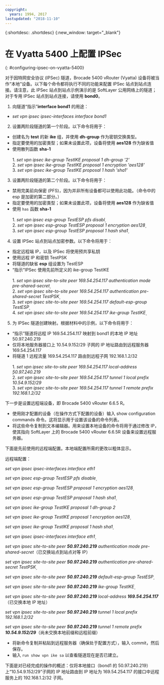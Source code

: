 ```yaml
---
copyright:
  years: 1994, 2017
lastupdated: "2018-11-10"
---
```


{:shortdesc: .shortdesc}
{:new_window: target="_blank"}

# 在 Vyatta 5400 上配置 IPSec
{: #configuring-ipsec-on-vyatta-5400}

对于因特网安全协议 (IPSec) 隧道，Brocade 5400 vRouter (Vyatta) 设备将被当作“本地”设备。以下每个命令都将执行不同的功能来配置 IPSec 站点到站点连接。请注意，此 IPSec 站点到站点示例演示的是 SoftLayer 公用网络上的隧道；对于专用 IPSec 站点到站点连接，请使用 **bond0**。

1. 向隧道“指示”**interface bond1** 的用途：

  * *set vpn ipsec ipsec-interfaces interface bond1*

2. 设置两阶段隧道的第一个阶段。以下命令将用于：

  * 创建名为 **test** 的新 **ike** 组，并使用 **dh-group** 作为密钥交换类型。
  * 指定要使用的加密类型；如果未设置此项，设备将使用 **aes128** 作为缺省值
  * 使用散列函数 **sha-1**<br/><br/>
1\. *set vpn ipsec ike-group TestIKE proposal 1 dh-group '2'*<br/>
2\. *set vpn ipsec ike-group TestIKE proposal 1 encryption 'aes128'*<br/>
3\. *set vpn ipsec ike-group TestIKE proposal 1 hash 'sha1'*<br/>

3. 设置两阶段隧道的第二个阶段。以下命令将用于：

  * 禁用完美前向保密 (PFS)，因为并非所有设备都可以使用此功能。（命令中的 esp 是加密的第二部分。）
  * 指定要使用的加密类型；如果未设置此项，设备将使用 **aes128** 作为缺省值
  * 使用 `has` 函数 **sha-1**<br/><br/>
1\. *set vpn ipsec esp-group TestESP pfs disabl۪*<br/>
2\. *set vpn ipsec esp-group TestESP proposal 1 encryption aes128۪*<br/>
3\. *set vpn ipsec esp-group TestESP proposal 1 hash sha1۪*<br/>

4. 设置 IPSec 站点到站点加密参数。以下命令将用于：

  * 指定远程端 IP，以及 IPSec 将使用预共享私钥
  * 使用远程 IP 和密钥 TestPSK
  * 将隧道的缺省 **esp** 组设置为 TestESP
  * “指示”IPSec 使用先前所定义的 ike-group TestIKE<br/><br/>
1\. *set vpn ipsec site-to-site peer 169.54.254.117 authentication mode pre-shared-secret۪*<br/>
2\. *set vpn ipsec site-to-site peer 169.54.254.117 authentication pre-shared-secret TestPSK۪*<br/>
3\. *set vpn ipsec site-to-site peer 169.54.254.117 default-esp-group TestESP۪*<br/>
4\. *set vpn ipsec site-to-site peer 169.54.254.117 ike-group TestIKE۪*<br/>

5. 为 IPSec 隧道创建映射。根据材料中的示例，以下命令将用于：

  * “指示”隧道将远程 IP 169.54.254.117 映射到 bond1 的本地 IP 地址 50.97.240.219
  * 仅将本地服务器接口上 10.54.9.152/29 子网的 IP 地址路由到远程服务器 169.54.254.117
  * 将隧道 1 远程流量 169.54.254.117 路由到远程子网 192.168.1.2/32<br/><br/>
1\. *set vpn ipsec site-to-site peer 169.54.254.117 local-address ۪50.97.240.219*<br/>
2\. *set vpn ipsec site-to-site peer 169.54.254.117 tunnel 1 local prefix 10.54.9.152/29*<br/>
3\. *set vpn ipsec site-to-site peer 169.54.254.117 tunnel 1 remote prefix 192.168.1.2/32*<br/>

下一步是设置远程端设备，即 Brocade 5400 vRouter 6.6.5 R。

  * 使用刚才配置的设备（在操作方式下配置的设备）输入 show configuration commands 命令。这将显示用于设置该设备的命令列表。
  * 将这些命令复制到文本编辑器。用来设置本地设备的命令将用于通过修改 IP，使其指向 SoftLayer 上的 Brocade 5400 vRouter 6.6.5R 设备来设置远程服务器。

下面是先前使用的远程端配置。本地端配置所需的更改以粗体显示。

远程端配置：

*set vpn ipsec ipsec-interfaces interface eth1*

*set vpn ipsec esp-group TestESP pfs disable۪*

*set vpn ipsec esp-group TestESP proposal 1 encryption aes128۪*

*set vpn ipsec esp-group TestESP proposal 1 hash sha1۪*

*set vpn ipsec ike-group TestIKE proposal 1 dh-group 2*

*set vpn ipsec ike-group TestIKE proposal 1 encryption aes128۪*

*set vpn ipsec ike-group TestIKE proposal 1 hash sha1۪*

*set vpn ipsec ipsec-interfaces interface eth1۪*

*set vpn ipsec site-to-site peer **50.97.240.219** authentication mode pre-shared-secret*（已交换站点到站点对等 IP）

*set vpn ipsec site-to-site peer **50.97.240.219** authentication pre-shared-secret TestPSK۪*

*set vpn ipsec site-to-site peer **50.97.240.219** default-esp-group TestESP۪*

*set vpn ipsec site-to-site peer **50.97.240.219** ike-group TestIKE۪*

*set vpn ipsec site-to-site peer **50.97.240.219** local-address **169.54.254.117***（已交换本地 IP 地址）

*set vpn ipsec site-to-site peer **50.97.240.219** tunnel 1 local prefix 192.168.1.2/32*

*set vpn ipsec site-to-site peer **50.97.240.219** tunnel 1 remote prefix **10.54.9.152/29***（尚未交换本地前缀和远程前缀）

* 将新命令复制并粘贴到远程服务器（确保处于配置方式），输入 commit，然后保存。
* 输入 `run show vpn ike sa` 以查看隧道现在是否已建立。

下面是对已经完成的操作的概述：仅将本地接口（bond1 的 50.97.240.219）上“10.54.9.152/29”子网的 IP 地址路由到 IP 地址为 169.54.254.117 的接口中远程服务上的 192.168.1.2/32 子网。
